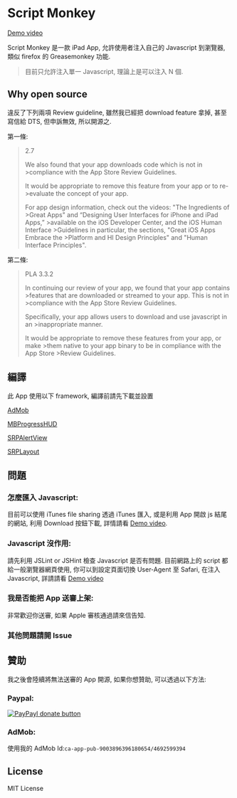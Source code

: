# Script Monkey

[Demo video](https://www.youtube.com/watch?v=ic5d5hmPOl4)

Script Monkey 是一款 iPad App, 允許使用者注入自己的 Javascript 到瀏覽器, 類似 firefox 的 Greasemonkey 功能.

> 目前只允許注入單一 Javascript, 理論上是可以注入 N 個.

## Why open source

違反了下列兩項 Review guideline, 雖然我已經把 download feature 拿掉, 甚至寫信給 DTS, 但申訴無效, 所以開源之.

第一條:
> 2.7
>
>We also found that your app downloads code which is not in >compliance with the App Store Review Guidelines.
>
>It would be appropriate to remove this feature from your app or to re->evaluate the concept of your app. 
>
>For app design information, check out the videos: "The Ingredients of >Great Apps" and “Designing User Interfaces for iPhone and iPad Apps,” >available on the iOS Developer Center, and the iOS Human Interface >Guidelines in particular, the sections, "Great iOS Apps Embrace the >Platform and HI Design Principles" and "Human Interface Principles".

第二條:
>PLA 3.3.2
>
>In continuing our review of your app, we found that your app contains >features that are downloaded or streamed to your app. This is not in >compliance with the App Store Review Guidelines.
>
>Specifically, your app allows users to download and use javascript in an >inappropriate manner.
>
>It would be appropriate to remove these features from your app, or make >them native to your app binary to be in compliance with the App Store >Review Guidelines.

## 編譯

此 App 使用以下 framework, 編譯前請先下載並設置

[AdMob](http://www.google.com.tw/ads/admob/)

[MBProgressHUD](https://github.com/jdg/MBProgressHUD)

[SRPAlertView](https://github.com/shinrenpan/SRPAlertView)

[SRPLayout](https://github.com/shinrenpan/SRPLayout)

## 問題

### 怎麼匯入 Javascript:

目前可以使用 iTunes file sharing 透過 iTunes 匯入, 或是利用 App 開啟 js 結尾的網站, 利用 Download 按鈕下載, 詳情請看 [Demo video](https://www.youtube.com/watch?v=ic5d5hmPOl4).

### Javascript 沒作用:

請先利用 JSLint or JSHint 檢查 Javascript 是否有問題. 目前網路上的 script 都給一般瀏覽器網頁使用, 你可以到設定頁面切換 User-Agent 至 Safari, 在注入 Javascript, 詳請請看 [Demo video](https://www.youtube.com/watch?v=ic5d5hmPOl4)

### 我是否能把 App 送審上架:

非常歡迎你送審, 如果 Apple 審核通過請來信告知.

### 其他問題請開 Issue

## 贊助

我之後會陸續將無法送審的 App 開源, 如果你想贊助, 可以透過以下方法:

### Paypal:

[![PayPayl donate button](https://www.paypal.com/en_US/i/btn/btn_donateCC_LG.gif)](https://www.paypal.com/cgi-bin/webscr?cmd=_s-xclick&hosted_button_id=LC58N7VZUST5N "Donate")

### AdMob:

使用我的 AdMob Id:`ca-app-pub-9003896396180654/4692599394`

## License

MIT License

